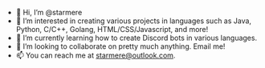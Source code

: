 - 👋 Hi, I’m @starmere
- 👀 I’m interested in creating various projects in languages such as Java, Python, C/C++, Golang, HTML/CSS/Javascript, and more!
- 🌱 I’m currently learning how to create Discord bots in various languages.
- 💞️ I’m looking to collaborate on pretty much anything. Email me!
- 📫 You can reach me at starmere@outlook.com.
